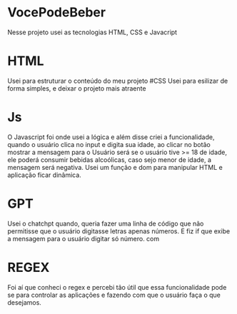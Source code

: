 # VocePodeBeber
Nesse projeto usei as tecnologias HTML, CSS e Javacript
# HTML 
Usei para estruturar o conteúdo do meu projeto 
#CSS
Usei para esilizar de forma simples, e deixar o projeto mais atraente

# Js 
O Javascript foi onde usei a lógica e além disse criei a funcionalidade, quando o usuário clica no input e digita sua idade, ao clicar no botão mostrar a mensagem para o Usuário será se o usuário tive >= 18 de idade, ele poderá consumir bebidas alcoólicas, caso sejo menor de idade, a mensagem será negativa.
Usei um função e dom para manipular HTML e aplicação ficar dinâmica. 

# GPT 
Usei o chatchpt quando, queria fazer uma linha de código que não permitisse que o usuário digitasse letras apenas números. E fiz if que exibe a mensagem para o usuário digitar só número. com 
# REGEX 
Foi aí que conheci o regex e percebi tão útil que essa funcionalidade pode se para controlar as aplicações e fazendo com que o usuário faça o que desejamos. 

